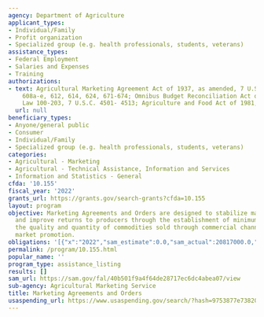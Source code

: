 ```yaml
---
agency: Department of Agriculture
applicant_types:
- Individual/Family
- Profit organization
- Specialized group (e.g. health professionals, students, veterans)
assistance_types:
- Federal Employment
- Salaries and Expenses
- Training
authorizations:
- text: Agricultural Marketing Agreement Act of 1937, as amended, 7 U.S.C. 601, 602,
    608a-e, 612, 614, 624, 671-674; Omnibus Budget Reconciliation Act of 1987, Public
    Law 100-203, 7 U.S.C. 4501- 4513; Agriculture and Food Act of 1981, 7 U.S.C. 2242a.
  url: null
beneficiary_types:
- Anyone/general public
- Consumer
- Individual/Family
- Specialized group (e.g. health professionals, students, veterans)
categories:
- Agricultural - Marketing
- Agricultural - Technical Assistance, Information and Services
- Information and Statistics - General
cfda: '10.155'
fiscal_year: '2022'
grants_url: https://grants.gov/search-grants?cfda=10.155
layout: program
objective: Marketing Agreements and Orders are designed to stabilize market conditions
  and improve returns to producers through the establishment of minimum prices, regulating
  the quality and quantity of commodities sold through commercial channels, and providing
  market promotion.
obligations: '[{"x":"2022","sam_estimate":0.0,"sam_actual":20817000.0,"usa_spending_actual":0.0},{"x":"2023","sam_estimate":21501000.0,"sam_actual":0.0,"usa_spending_actual":0.0},{"x":"2024","sam_estimate":21501000.0,"sam_actual":0.0,"usa_spending_actual":0.0}]'
permalink: /program/10.155.html
popular_name: ''
program_type: assistance_listing
results: []
sam_url: https://sam.gov/fal/40b501f9a4f64de28717ec6dc4abea07/view
sub-agency: Agricultural Marketing Service
title: Marketing Agreements and Orders
usaspending_url: https://www.usaspending.gov/search/?hash=9753877e7382027a1af8381fb6a2a6a8
---
```

